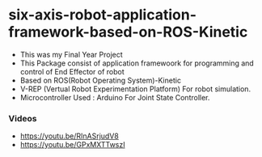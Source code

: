 # six-axis-robot-application-framework-based-on-ROS-Kinetic 

- This was my Final Year Project 
- This Package consist of application framewoork for programming and control of End Effector of robot
- Based on ROS(Robot Operating System)-Kinetic
- V-REP (Vertual Robot Experimentation Platform) For robot simulation.
- Microcontroller Used : Arduino For Joint State Controller.

### Videos ####
- https://youtu.be/RInASrjudV8 
- https://youtu.be/GPxMXTTwszI

